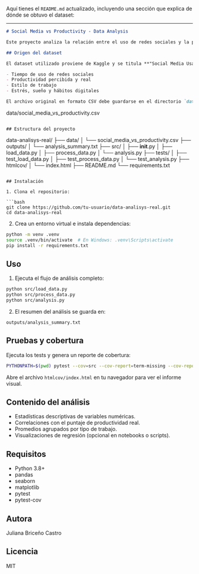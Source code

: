 Aquí tienes el `README.md` actualizado, incluyendo una sección que explica de dónde se obtuvo el dataset:

---

```markdown
# Social Media vs Productivity - Data Analysis

Este proyecto analiza la relación entre el uso de redes sociales y la productividad laboral. Está organizado en módulos separados para la carga, limpieza y análisis de datos, con pruebas unitarias y medición de cobertura de código.

## Origen del dataset

El dataset utilizado proviene de Kaggle y se titula **"Social Media Usage vs Productivity"**. Fue publicado por el usuario [Yash Gadhiya](https://www.kaggle.com/datasets/yashgadhiya/social-media-usage-vs-productivity) y contiene respuestas de una encuesta relacionada con:

- Tiempo de uso de redes sociales
- Productividad percibida y real
- Estilo de trabajo
- Estrés, sueño y hábitos digitales

El archivo original en formato CSV debe guardarse en el directorio `data/` bajo el nombre:

```

data/social\_media\_vs\_productivity.csv

```

## Estructura del proyecto

```

data-analisys-real/
├── data/
│   └── social\_media\_vs\_productivity.csv
├── outputs/
│   └── analysis\_summary.txt
├── src/
│   ├── **init**.py
│   ├── load\_data.py
│   ├── process\_data.py
│   └── analysis.py
├── tests/
│   ├── test\_load\_data.py
│   ├── test\_process\_data.py
│   └── test\_analysis.py
├── htmlcov/
│   └── index.html
├── README.md
└── requirements.txt

````

## Instalación

1. Clona el repositorio:

```bash
git clone https://github.com/tu-usuario/data-analisys-real.git
cd data-analisys-real
````

2. Crea un entorno virtual e instala dependencias:

```bash
python -m venv .venv
source .venv/bin/activate  # En Windows: .venv\Scripts\activate
pip install -r requirements.txt
```

## Uso

1. Ejecuta el flujo de análisis completo:

```bash
python src/load_data.py
python src/process_data.py
python src/analysis.py
```

2. El resumen del análisis se guarda en:

```
outputs/analysis_summary.txt
```

## Pruebas y cobertura

Ejecuta los tests y genera un reporte de cobertura:

```bash
PYTHONPATH=$(pwd) pytest --cov=src --cov-report=term-missing --cov-report=html
```

Abre el archivo `htmlcov/index.html` en tu navegador para ver el informe visual.

## Contenido del análisis

* Estadísticas descriptivas de variables numéricas.
* Correlaciones con el puntaje de productividad real.
* Promedios agrupados por tipo de trabajo.
* Visualizaciones de regresión (opcional en notebooks o scripts).

## Requisitos

* Python 3.8+
* pandas
* seaborn
* matplotlib
* pytest
* pytest-cov

## Autora 
Juliana Briceño Castro

## Licencia

MIT



